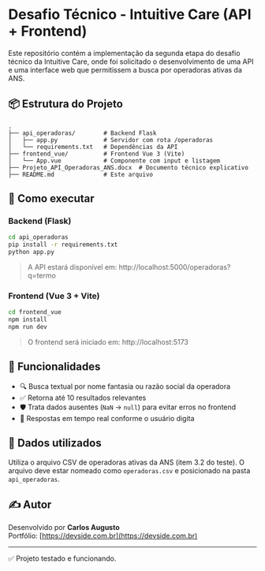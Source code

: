 # Desafio Técnico - Intuitive Care (API + Frontend)

Este repositório contém a implementação da segunda etapa do desafio técnico da Intuitive Care, onde foi solicitado o desenvolvimento de uma API e uma interface web que permitissem a busca por operadoras ativas da ANS.

## 📦 Estrutura do Projeto

```
.
├── api_operadoras/        # Backend Flask
│   ├── app.py             # Servidor com rota /operadoras
│   └── requirements.txt   # Dependências da API
├── frontend_vue/          # Frontend Vue 3 (Vite)
│   └── App.vue            # Componente com input e listagem
├── Projeto_API_Operadoras_ANS.docx  # Documento técnico explicativo
├── README.md              # Este arquivo
```

## 🚀 Como executar

### Backend (Flask)
```bash
cd api_operadoras
pip install -r requirements.txt
python app.py
```
> A API estará disponível em: http://localhost:5000/operadoras?q=termo

### Frontend (Vue 3 + Vite)
```bash
cd frontend_vue
npm install
npm run dev
```
> O frontend será iniciado em: http://localhost:5173

## 🧠 Funcionalidades

- 🔍 Busca textual por nome fantasia ou razão social da operadora
- ✅ Retorna até 10 resultados relevantes
- 🛡️ Trata dados ausentes (`NaN` → `null`) para evitar erros no frontend
- 🔄 Respostas em tempo real conforme o usuário digita

## 📄 Dados utilizados

Utiliza o arquivo CSV de operadoras ativas da ANS (item 3.2 do teste). O arquivo deve estar nomeado como `operadoras.csv` e posicionado na pasta `api_operadoras`.

## ✍️ Autor

Desenvolvido por **Carlos Augusto**  
Portfólio: [https://devside.com.br](https://devside.com.br)

---

✅ Projeto testado e funcionando.